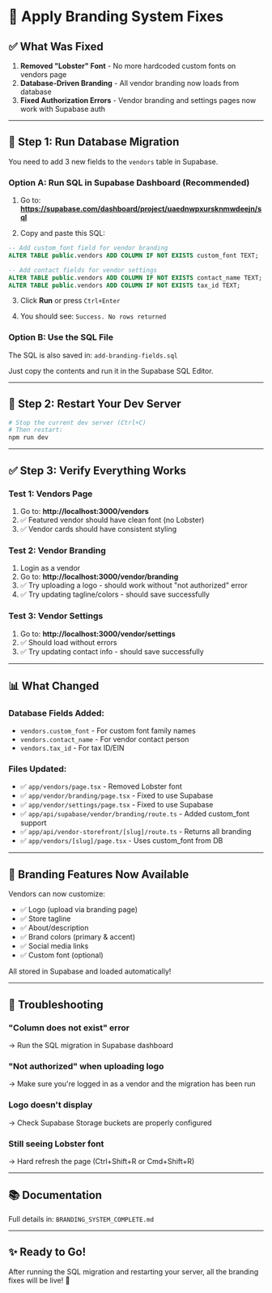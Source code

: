 # 🚀 Apply Branding System Fixes

## ✅ What Was Fixed

1. **Removed "Lobster" Font** - No more hardcoded custom fonts on vendors page
2. **Database-Driven Branding** - All vendor branding now loads from database
3. **Fixed Authorization Errors** - Vendor branding and settings pages now work with Supabase auth

---

## 📝 Step 1: Run Database Migration

You need to add 3 new fields to the `vendors` table in Supabase.

### Option A: Run SQL in Supabase Dashboard (Recommended)

1. Go to: **https://supabase.com/dashboard/project/uaednwpxursknmwdeejn/sql**

2. Copy and paste this SQL:

```sql
-- Add custom_font field for vendor branding
ALTER TABLE public.vendors ADD COLUMN IF NOT EXISTS custom_font TEXT;

-- Add contact fields for vendor settings
ALTER TABLE public.vendors ADD COLUMN IF NOT EXISTS contact_name TEXT;
ALTER TABLE public.vendors ADD COLUMN IF NOT EXISTS tax_id TEXT;
```

3. Click **Run** or press `Ctrl+Enter`

4. You should see: `Success. No rows returned`

### Option B: Use the SQL File

The SQL is also saved in: `add-branding-fields.sql`

Just copy the contents and run it in the Supabase SQL Editor.

---

## 🔄 Step 2: Restart Your Dev Server

```bash
# Stop the current dev server (Ctrl+C)
# Then restart:
npm run dev
```

---

## ✅ Step 3: Verify Everything Works

### Test 1: Vendors Page
1. Go to: **http://localhost:3000/vendors**
2. ✅ Featured vendor should have clean font (no Lobster)
3. ✅ Vendor cards should have consistent styling

### Test 2: Vendor Branding
1. Login as a vendor
2. Go to: **http://localhost:3000/vendor/branding**
3. ✅ Try uploading a logo - should work without "not authorized" error
4. ✅ Try updating tagline/colors - should save successfully

### Test 3: Vendor Settings
1. Go to: **http://localhost:3000/vendor/settings**
2. ✅ Should load without errors
3. ✅ Try updating contact info - should save successfully

---

## 📊 What Changed

### Database Fields Added:
- `vendors.custom_font` - For custom font family names
- `vendors.contact_name` - For vendor contact person
- `vendors.tax_id` - For tax ID/EIN

### Files Updated:
- ✅ `app/vendors/page.tsx` - Removed Lobster font
- ✅ `app/vendor/branding/page.tsx` - Fixed to use Supabase
- ✅ `app/vendor/settings/page.tsx` - Fixed to use Supabase
- ✅ `app/api/supabase/vendor/branding/route.ts` - Added custom_font support
- ✅ `app/api/vendor-storefront/[slug]/route.ts` - Returns all branding
- ✅ `app/vendors/[slug]/page.tsx` - Uses custom_font from DB

---

## 🎨 Branding Features Now Available

Vendors can now customize:
- ✅ Logo (upload via branding page)
- ✅ Store tagline
- ✅ About/description
- ✅ Brand colors (primary & accent)
- ✅ Social media links
- ✅ Custom font (optional)

All stored in Supabase and loaded automatically!

---

## 🐛 Troubleshooting

### "Column does not exist" error
→ Run the SQL migration in Supabase dashboard

### "Not authorized" when uploading logo
→ Make sure you're logged in as a vendor and the migration has been run

### Logo doesn't display
→ Check Supabase Storage buckets are properly configured

### Still seeing Lobster font
→ Hard refresh the page (Ctrl+Shift+R or Cmd+Shift+R)

---

## 📚 Documentation

Full details in: `BRANDING_SYSTEM_COMPLETE.md`

---

## ✨ Ready to Go!

After running the SQL migration and restarting your server, all the branding fixes will be live! 🎉

